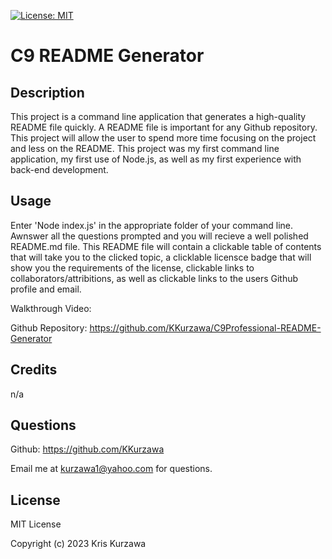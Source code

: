 [![License: MIT](https://img.shields.io/badge/License-MIT-yellow.svg)](https://opensource.org/licenses/MIT)
# C9 README Generator

## Description

This project is a command line application that generates a high-quality README file quickly.  A README file is important for any Github repository.  This project will allow the user to spend more time focusing on the project and less on the README.  This project was my first command line application, my first use of Node.js, as well as my first experience with back-end development.


## Usage

Enter 'Node index.js' in the appropriate folder of your command line.  Awnswer all the questions prompted and you will recieve a well polished README.md file.  This README file will contain a clickable table of contents that will take you to the clicked topic, a clicklable licensce badge that will show you the requirements of the license, clickable links to collaborators/attribitions, as well as clickable links to the users Github profile and email.  

Walkthrough Video: 

Github Repository: https://github.com/KKurzawa/C9Professional-README-Generator

## Credits

n/a

## Questions
Github: https://github.com/KKurzawa

Email me at kurzawa1@yahoo.com for questions.

## License
MIT License

Copyright (c) 2023 Kris Kurzawa

   
